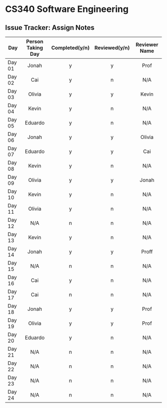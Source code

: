 # CS340 Software Engineering
## Issue Tracker: Assign Notes

| Day    | Person Taking Day | Completed(y/n) | Reviewed(y/n) | Reviewer Name |
|--------|:-----------------:|:--------------:|:-------------:|:-------------:|
| Day 01 | Jonah | y | y | Prof |
| Day 02 | Cai | y | n | N/A |
| Day 03 | Olivia | y | y | Kevin |
| Day 04 | Kevin | y | n | N/A |
| Day 05 | Eduardo | y | n | N/A |
| Day 06 | Jonah | y | y | Olivia |
| Day 07 | Eduardo | y | y | Cai |
| Day 08 | Kevin | y | n | N/A |
| Day 09 | Olivia | y | y | Jonah |
| Day 10 | Kevin | y | n | N/A |
| Day 11 | Olivia | y | n | N/A |
| Day 12 | N/A | n | n | N/A |
| Day 13 | Kevin | y | n | N/A |
| Day 14 | Jonah | y | y | Proff |
| Day 15 | N/A | n | n | N/A |
| Day 16 | Cai | y | n | N/A |
| Day 17 | Cai | n | n | N/A |
| Day 18 | Jonah | y | y | Prof |
| Day 19 | Olivia | y | y | Prof |
| Day 20 | Eduardo | y | n | N/A |
| Day 21 | N/A | n | n | N/A |
| Day 22 | N/A | n | n | N/A |
| Day 23 | N/A | n | n | N/A |
| Day 24 | N/A | n | n | N/A |
